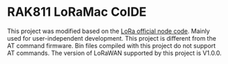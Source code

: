 # RAK811 LoRaMac CoIDE

This project was modified based on the [LoRa official node code](https://github.com/Lora-net/LoRaMac-node). Mainly used for user-independent development. This project is different from the AT command firmware. Bin files compiled with this project do not support AT commands. The version of LoRaWAN supported by this project is V1.0.0.